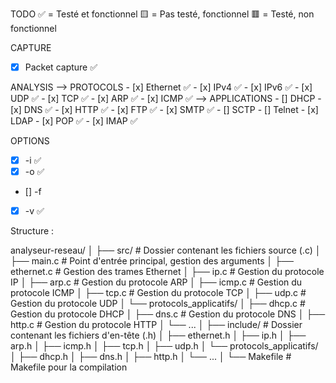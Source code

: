 TODO
✅ = Testé et fonctionnel 🟨 = Pas testé, fonctionnel 🟥 = Testé, non fonctionnel

CAPTURE
- [x] Packet capture ✅

ANALYSIS
--> PROTOCOLS
    - [x] Ethernet ✅
    - [x] IPv4 ✅
    - [x] IPv6 ✅
    - [x] UDP ✅
    - [x] TCP ✅
    - [x] ARP ✅
    - [x] ICMP ✅
--> APPLICATIONS
    - [] DHCP
    - [x] DNS ✅
    - [x] HTTP ✅
    - [x] FTP ✅
    - [x] SMTP ✅
    - [] SCTP
    - [] Telnet
    - [x] LDAP
    - [x] POP ✅
    - [x] IMAP ✅

OPTIONS
- [x] -i ✅
- [x] -o ✅
- [] -f
- [x] -v ✅


Structure :

analyseur-reseau/
│
├── src/                  # Dossier contenant les fichiers source (.c)
│   ├── main.c            # Point d'entrée principal, gestion des arguments
│   ├── ethernet.c        # Gestion des trames Ethernet
│   ├── ip.c              # Gestion du protocole IP
│   ├── arp.c             # Gestion du protocole ARP
│   ├── icmp.c            # Gestion du protocole ICMP
│   ├── tcp.c             # Gestion du protocole TCP
│   ├── udp.c             # Gestion du protocole UDP
│   └── protocols_applicatifs/
│       ├── dhcp.c        # Gestion du protocole DHCP
│       ├── dns.c         # Gestion du protocole DNS
│       ├── http.c        # Gestion du protocole HTTP
│       └── ...
│
├── include/              # Dossier contenant les fichiers d'en-tête (.h)
│   ├── ethernet.h
│   ├── ip.h
│   ├── arp.h
│   ├── icmp.h
│   ├── tcp.h
│   ├── udp.h
│   └── protocols_applicatifs/
│       ├── dhcp.h
│       ├── dns.h
│       ├── http.h
│       └── ...
│
└── Makefile              # Makefile pour la compilation